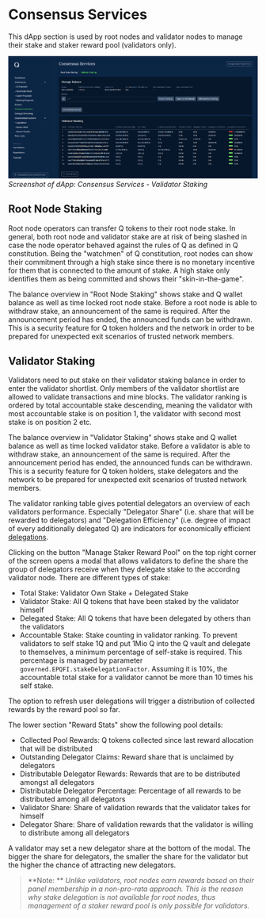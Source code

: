 # Consensus Services

This dApp section is used by root nodes and validator nodes to manage their stake and staker reward pool (validators only).

![Screenshot](img/consensus_services.png)
*Screenshot of dApp: Consensus Services - Validator Staking*

## Root Node Staking

Root node operators can transfer Q tokens to their root node stake. In general, both root node and validator stake are at risk of being slashed in case the node operator behaved against the rules of Q as defined in Q constitution. Being the "watchmen" of Q constitution, root nodes can show their commitment through a high stake since there is no monetary incentive for them that is connected to the amount of stake. A high stake only identifies them as being committed and shows their "skin-in-the-game".

The balance overview in "Root Node Staking" shows stake and Q wallet balance as well as time locked root node stake. Before a root node is able to withdraw stake, an announcement of the same is required. After the announcement period has ended, the announced funds can be withdrawn. This is a security feature for Q token holders and the network in order to be prepared for unexpected exit scenarios of trusted network members.

## Validator Staking

Validators need to put stake on their validator staking balance in order to enter the validator shortlist. Only members of the validator shortlist are allowed to validate transactions and mine blocks. The validator ranking is ordered by total accountable stake descending, meaning the validator with most accountable stake is on position 1, the validator with second most stake is on position 2 etc.

The balance overview in "Validator Staking" shows stake and Q wallet balance as well as time locked validator stake. Before a validator is able to withdraw stake, an announcement of the same is required. After the announcement period has ended, the announced funds can be withdrawn. This is a security feature for Q token holders, stake delegators and the network to be prepared for unexpected exit scenarios of trusted network members.

The validator ranking table gives potential delegators an overview of each validators performance. Especially "Delegator Share" (i.e. share that will be rewarded to delegators) and "Delegation Efficiency" (i.e. degree of impact of every additionally delegated Q) are indicators for economically efficient [delegations](how_to_delegate_to_validator).

Clicking on the button "Manage Staker Reward Pool" on the top right corner of the screen opens a modal that allows validators to define the share the group of delegators receive when they delegate stake to the according validator node. There are different types of stake:

  - Total Stake: Validator Own Stake + Delegated Stake
  - Validator Stake: All Q tokens that have been staked by the validator himself
  - Delegated Stake: All Q tokens that have been delegated by others than the validators
  - Accountable Stake: Stake counting in validator ranking. To prevent validators to self stake 1Q and put 1Mio Q into the Q vault and delegate to themselves, a minimum percentage of self-stake is required. This percentage is managed by parameter `governed.EPQFI.stakeDelegationFactor`. Assuming it is 10%, the accountable total stake for a validator cannot be more than 10 times his self stake.

The option to refresh user delegations will trigger a distribution of collected rewards by the reward pool so far.

The lower section "Reward Stats" show the following pool details:

  - Collected Pool Rewards: Q tokens collected since last reward allocation that will be distributed
  - Outstanding Delegator Claims: Reward share that is unclaimed by delegators
  - Distributable Delegator Rewards: Rewards that are to be distributed amongst all delegators
  - Distributable Delegator Percentage: Percentage of all rewards to be distributed among all delegators
  - Validator Share: Share of validation rewards that the validator takes for himself
  - Delegator Share: Share of validation rewards that the validator is willing to distribute among all delegators

A validator may set a new delegator share at the bottom of the modal. The bigger the share for delegators, the smaller the share for the validator but the higher the chance of attracting new delegators.

  > **Note: ** *Unlike validators, root nodes earn rewards based on their panel membership in a non-pro-rata approach. This is the reason why stake delegation is not available for root nodes, thus management of a staker reward pool is only possible for validators.*
